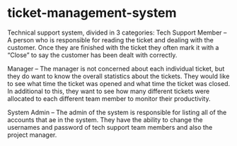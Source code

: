 # ticket-management-system
Technical support system, divided in 3 categories: 
Tech Support Member – A person who is responsible for reading the ticket and dealing with the customer. 
Once they are finished with the ticket they often mark it with a “Close” to say the customer has been dealt with correctly. 

Manager – The manager is not concerned about each individual ticket, but they do want to know the overall statistics about the tickets. 
They would like to see what time the ticket was opened and what time the ticket was closed. 
In additional to this, they want to see how many different tickets were allocated to each different team member to monitor their productivity. 

System Admin – The admin of the system is responsible for listing all of the accounts that ae in the system. 
They have the ability to change the usernames and password of tech support team members and also the project manager.
